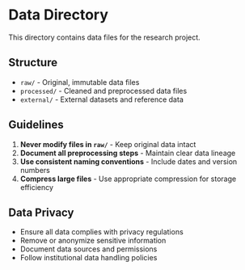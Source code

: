 # Data Directory

This directory contains data files for the research project.

## Structure

- `raw/` - Original, immutable data files
- `processed/` - Cleaned and preprocessed data files  
- `external/` - External datasets and reference data

## Guidelines

1. **Never modify files in `raw/`** - Keep original data intact
2. **Document all preprocessing steps** - Maintain clear data lineage
3. **Use consistent naming conventions** - Include dates and version numbers
4. **Compress large files** - Use appropriate compression for storage efficiency

## Data Privacy

- Ensure all data complies with privacy regulations
- Remove or anonymize sensitive information
- Document data sources and permissions
- Follow institutional data handling policies